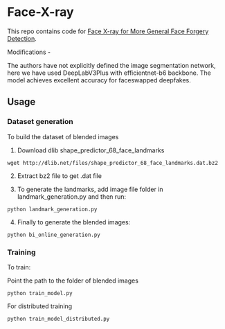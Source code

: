# Face-X-ray

This repo contains code for [Face X-ray for More General Face Forgery Detection](https://arxiv.org/abs/1912.13458).

Modifications -

The authors have not explicitly defined the image segmentation network, here we have used DeepLabV3Plus with efficientnet-b6 backbone.
The model achieves excellent accuracy for faceswapped deepfakes. 

## Usage

### Dataset generation

To build the dataset of blended images

1. Download dlib shape_predictor_68_face_landmarks

```
wget http://dlib.net/files/shape_predictor_68_face_landmarks.dat.bz2
```

2. Extract bz2 file to get .dat file

3. To generate the landmarks, add image file folder in landmark_generation.py and then run:

```
python landmark_generation.py
```

4. Finally to generate the blended images:

```
python bi_online_generation.py
```

### Training

To train:

Point the path to the folder of blended images

```
python train_model.py
```

For distributed training
```
python train_model_distributed.py
```

